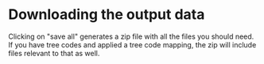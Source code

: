 # Downloading the output data

Clicking on "save all" generates a zip file with all the files you should need. 
If you have tree codes and applied a tree code mapping, the zip will include files relevant to that as well.
